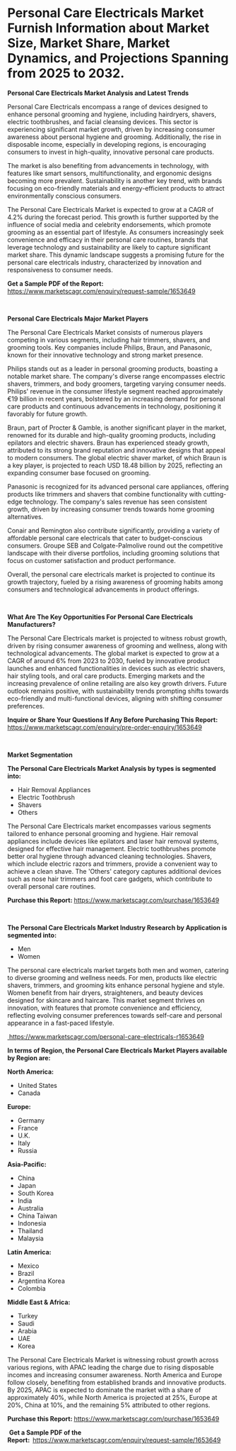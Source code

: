 <p><h1>Personal Care Electricals Market Furnish Information about Market Size, Market Share, Market Dynamics, and Projections Spanning from 2025 to 2032.</h1></p><p><strong>Personal Care Electricals Market Analysis and Latest Trends</strong></p>
<p><p>Personal Care Electricals encompass a range of devices designed to enhance personal grooming and hygiene, including hairdryers, shavers, electric toothbrushes, and facial cleansing devices. This sector is experiencing significant market growth, driven by increasing consumer awareness about personal hygiene and grooming. Additionally, the rise in disposable income, especially in developing regions, is encouraging consumers to invest in high-quality, innovative personal care products.</p><p>The market is also benefiting from advancements in technology, with features like smart sensors, multifunctionality, and ergonomic designs becoming more prevalent. Sustainability is another key trend, with brands focusing on eco-friendly materials and energy-efficient products to attract environmentally conscious consumers. </p><p>The Personal Care Electricals Market is expected to grow at a CAGR of 4.2% during the forecast period. This growth is further supported by the influence of social media and celebrity endorsements, which promote grooming as an essential part of lifestyle. As consumers increasingly seek convenience and efficacy in their personal care routines, brands that leverage technology and sustainability are likely to capture significant market share. This dynamic landscape suggests a promising future for the personal care electricals industry, characterized by innovation and responsiveness to consumer needs.</p></p>
<p><strong>Get a Sample PDF of the Report:&nbsp;</strong> <a href="https://www.marketscagr.com/enquiry/request-sample/1653649?utm_campaign=3581&utm_medium=2&utm_source=Github&utm_content=ia&utm_term=18042025&utm_id=personal-care-electricals">https://www.marketscagr.com/enquiry/request-sample/1653649</a></p>
<p>&nbsp;</p>
<p><strong>Personal Care Electricals Major Market Players</strong></p>
<p><p>The Personal Care Electricals Market consists of numerous players competing in various segments, including hair trimmers, shavers, and grooming tools. Key companies include Philips, Braun, and Panasonic, known for their innovative technology and strong market presence. </p><p>Philips stands out as a leader in personal grooming products, boasting a notable market share. The company's diverse range encompasses electric shavers, trimmers, and body groomers, targeting varying consumer needs. Philips' revenue in the consumer lifestyle segment reached approximately €19 billion in recent years, bolstered by an increasing demand for personal care products and continuous advancements in technology, positioning it favorably for future growth.</p><p>Braun, part of Procter & Gamble, is another significant player in the market, renowned for its durable and high-quality grooming products, including epilators and electric shavers. Braun has experienced steady growth, attributed to its strong brand reputation and innovative designs that appeal to modern consumers. The global electric shaver market, of which Braun is a key player, is projected to reach USD 18.48 billion by 2025, reflecting an expanding consumer base focused on grooming.</p><p>Panasonic is recognized for its advanced personal care appliances, offering products like trimmers and shavers that combine functionality with cutting-edge technology. The company's sales revenue has seen consistent growth, driven by increasing consumer trends towards home grooming alternatives.</p><p>Conair and Remington also contribute significantly, providing a variety of affordable personal care electricals that cater to budget-conscious consumers. Groupe SEB and Colgate-Palmolive round out the competitive landscape with their diverse portfolios, including grooming solutions that focus on customer satisfaction and product performance.</p><p>Overall, the personal care electricals market is projected to continue its growth trajectory, fueled by a rising awareness of grooming habits among consumers and technological advancements in product offerings.</p></p>
<p>&nbsp;</p>
<p><strong>What Are The Key Opportunities For Personal Care Electricals Manufacturers?</strong></p>
<p><p>The Personal Care Electricals market is projected to witness robust growth, driven by rising consumer awareness of grooming and wellness, along with technological advancements. The global market is expected to grow at a CAGR of around 6% from 2023 to 2030, fueled by innovative product launches and enhanced functionalities in devices such as electric shavers, hair styling tools, and oral care products. Emerging markets and the increasing prevalence of online retailing are also key growth drivers. Future outlook remains positive, with sustainability trends prompting shifts towards eco-friendly and multi-functional devices, aligning with shifting consumer preferences.</p></p>
<p><strong>Inquire or Share Your Questions If Any Before Purchasing This Report:</strong> <a href="https://www.marketscagr.com/enquiry/pre-order-enquiry/1653649?utm_campaign=3581&utm_medium=2&utm_source=Github&utm_content=ia&utm_term=18042025&utm_id=personal-care-electricals">https://www.marketscagr.com/enquiry/pre-order-enquiry/1653649</a></p>
<p>&nbsp;</p>
<p><strong>Market Segmentation</strong></p>
<p><strong>The Personal Care Electricals Market Analysis by types is segmented into:</strong></p>
<p><ul><li>Hair Removal Appliances</li><li>Electric Toothbrush</li><li>Shavers</li><li>Others</li></ul></p>
<p><p>The Personal Care Electricals market encompasses various segments tailored to enhance personal grooming and hygiene. Hair removal appliances include devices like epilators and laser hair removal systems, designed for effective hair management. Electric toothbrushes promote better oral hygiene through advanced cleaning technologies. Shavers, which include electric razors and trimmers, provide a convenient way to achieve a clean shave. The 'Others' category captures additional devices such as nose hair trimmers and foot care gadgets, which contribute to overall personal care routines.</p></p>
<p><strong>Purchase this Report:&nbsp;</strong><a href="https://www.marketscagr.com/purchase/1653649?utm_campaign=3581&utm_medium=2&utm_source=Github&utm_content=ia&utm_term=18042025&utm_id=personal-care-electricals">https://www.marketscagr.com/purchase/1653649</a></p>
<p>&nbsp;</p>
<p><strong>The Personal Care Electricals Market Industry Research by Application is segmented into:</strong></p>
<p><ul><li>Men</li><li>Women</li></ul></p>
<p><p>The personal care electricals market targets both men and women, catering to diverse grooming and wellness needs. For men, products like electric shavers, trimmers, and grooming kits enhance personal hygiene and style. Women benefit from hair dryers, straighteners, and beauty devices designed for skincare and haircare. This market segment thrives on innovation, with features that promote convenience and efficiency, reflecting evolving consumer preferences towards self-care and personal appearance in a fast-paced lifestyle.</p></p>
<p><a href="https://www.marketscagr.com/personal-care-electricals-r1653649?utm_campaign=3581&utm_medium=2&utm_source=Github&utm_content=ia&utm_term=18042025&utm_id=personal-care-electricals">&nbsp;https://www.marketscagr.com/personal-care-electricals-r1653649</a></p>
<p><strong>In terms of Region, the Personal Care Electricals Market Players available by Region are:</strong></p>
<p>
    <p> <strong> North America: </strong>
        <ul>
            <li>United States</li>
            <li>Canada</li>
        </ul>
        </p> 
    <p> <strong> Europe: </strong>
        <ul>
            <li>Germany</li>
            <li>France</li>
            <li>U.K.</li>
            <li>Italy</li>
            <li>Russia</li>
        </ul>
        </p> 
    <p> <strong> Asia-Pacific: </strong>
        <ul>
            <li>China</li>
            <li>Japan</li>
            <li>South Korea</li>
            <li>India</li>
            <li>Australia</li>
            <li>China Taiwan</li>
            <li>Indonesia</li>
            <li>Thailand</li>
            <li>Malaysia</li>
        </ul>
        </p> 
    <p> <strong> Latin America: </strong>
        <ul>
            <li>Mexico</li>
            <li>Brazil</li>
            <li>Argentina Korea</li>
            <li>Colombia</li>
        </ul>
        </p> 
    <p> <strong> Middle East & Africa: </strong>
        <ul>
            <li>Turkey</li>
            <li>Saudi</li>
            <li>Arabia</li>
            <li>UAE</li>
            <li>Korea</li>
        </ul>
    </p>
    </p>
<p><p>The Personal Care Electricals Market is witnessing robust growth across various regions, with APAC leading the charge due to rising disposable incomes and increasing consumer awareness. North America and Europe follow closely, benefiting from established brands and innovative products. By 2025, APAC is expected to dominate the market with a share of approximately 40%, while North America is projected at 25%, Europe at 20%, China at 10%, and the remaining 5% attributed to other regions.</p></p>
<p><strong>Purchase this Report: </strong><a href="https://www.marketscagr.com/purchase/1653649?utm_campaign=3581&utm_medium=2&utm_source=Github&utm_content=ia&utm_term=18042025&utm_id=personal-care-electricals">https://www.marketscagr.com/purchase/1653649</a></p>
<p>&nbsp;<strong>Get a Sample PDF of the Report:&nbsp;&nbsp;</strong><a href="https://www.marketscagr.com/enquiry/request-sample/1653649?utm_campaign=3581&utm_medium=2&utm_source=Github&utm_content=ia&utm_term=18042025&utm_id=personal-care-electricals">https://www.marketscagr.com/enquiry/request-sample/1653649</a></p>
<p><strong></strong></p>
<p><p></p><p></p><p></p></p>